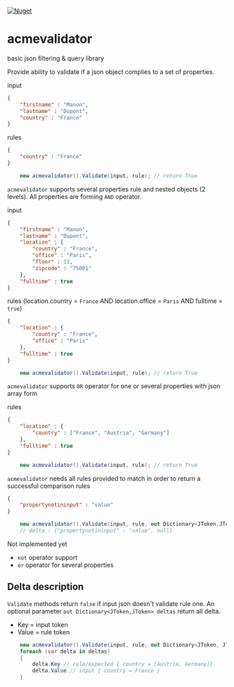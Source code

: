 [![Nuget](https://img.shields.io/nuget/v/acmevalidator.svg)](https://www.nuget.org/packages/acmevalidator)
# acmevalidator
basic json filtering &amp; query library

Provide ability to validate if a json object complies to a set of properties.

input
```json
{
    "firstname" : "Manon",
    "lastname" : "Dupont",
    "country" : "France"
}
```

rules
```json
{
    "country" : "France"
}
```

```csharp
    new acmevalidator().Validate(input, rule); // return True
```

`acmevalidator` supports several properties rule and nested objects (2 levels). All properties are forming `AND` operator.

input
```json
{
    "firstname" : "Manon",
    "lastname" : "Dupont",
    "location" : {
        "country" : "France",
        "office" : "Paris",
        "floor" : 13,
        "zipcode" : "75001"
    },
    "fulltime" : true
}
```

rules (location.country = `France` AND location.office = `Paris` AND fulltime = `true`)
```json
{
    "location" : {
        "country" : "France",
        "office" : "Paris"
    },
    "fulltime" : true
}
```

```csharp
    new acmevalidator().Validate(input, rule); // return True
```

`acmevalidator` supports `OR` operator for one or several properties with json array form

rules
```json
{
    "location" : {
        "country" : ["France", "Austria", "Germany"]
    },
    "fulltime" : true
}
```

```csharp
    new acmevalidator().Validate(input, rule); // return True
```

`acmevalidator` needs all rules provided to match in order to return a successful comparison
rules
```json
{
    "propertynotininput" : "value"
}
``` 

```csharp
    new acmevalidator().Validate(input, rule, out Dictionary<JToken,JToken> delta); // return False
    // delta : {"propertynotininput" : "value", null}
```

Not implemented yet

* `not` operator support
* `or` operator for several properties

## Delta description

`Validate` methods return `false` if input json doesn't validate rule one. An optional parameter `out Dictionary<JToken,JToken> deltas` return all delta. 

* Key = input token
* Value = rule token

```csharp
    new acmevalidator().Validate(input, rule, out Dictionary<JToken, JToken> deltas); // return False
    foreach (var delta in deltas)
    {
        delta.Key // rule/expected { country = [Austria, Germany]}
        delta.Value // input { country = France }
    }
```